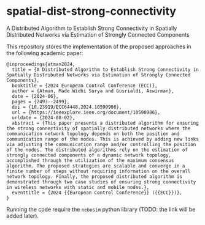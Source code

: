 # spatial-dist-strong-connectivity
 A Distributed Algorithm to Establish Strong Connectivity in Spatially Distributed Networks via Estimation of Strongly Connected Components

This repository stores the implementation of the proposed approaches in the following academic paper:

```text
@inproceedings{atman2024,
  title = {A Distributed Algorithm to Establish Strong Connectivity in Spatially Distributed Networks via Estimation of Strongly Connected Components},
  booktitle = {2024 European Control Conference (ECC)},
  author = {Atman, Made Widhi Surya and Gusrialdi, Azwirman},
  date = {2024-06},
  pages = {2493--2499},
  doi = {10.23919/ECC64448.2024.10590986},
  url = {https://ieeexplore.ieee.org/document/10590986},
  urldate = {2024-08-02},
  abstract = {This paper presents a distributed algorithm for ensuring the strong connectivity of spatially distributed networks where the communication network topology depends on both the position and communication range of the nodes. This is achieved by adding new links via adjusting the communication range and/or controlling the position of the nodes. The distributed algorithms rely on the estimation of strongly connected components of a dynamic network topology, accomplished through the utilization of the maximum consensus algorithm. The proposed strategies are scalable and converge in a finite number of steps without requiring information on the overall network topology. Finally, the proposed distributed algorithm is demonstrated through two case studies of ensuring strong connectivity in wireless networks with static and mobile nodes.},
  eventtitle = {2024 {{European Control Conference}} ({{ECC}})},
}
```

Running the code require the `nebosim` python library (TODO: the link will be added later).
